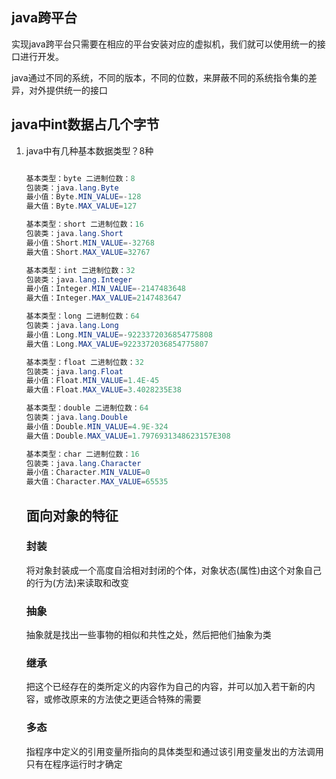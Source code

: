 ## java跨平台

实现java跨平台只需要在相应的平台安装对应的虚拟机，我们就可以使用统一的接口进行开发。

java通过不同的系统，不同的版本，不同的位数，来屏蔽不同的系统指令集的差异，对外提供统一的接口

## java中int数据占几个字节

1. java中有几种基本数据类型？8种

   ```java
   
   基本类型：byte 二进制位数：8
   包装类：java.lang.Byte
   最小值：Byte.MIN_VALUE=-128
   最大值：Byte.MAX_VALUE=127
   
   基本类型：short 二进制位数：16
   包装类：java.lang.Short
   最小值：Short.MIN_VALUE=-32768
   最大值：Short.MAX_VALUE=32767
   
   基本类型：int 二进制位数：32
   包装类：java.lang.Integer
   最小值：Integer.MIN_VALUE=-2147483648
   最大值：Integer.MAX_VALUE=2147483647
   
   基本类型：long 二进制位数：64
   包装类：java.lang.Long
   最小值：Long.MIN_VALUE=-9223372036854775808
   最大值：Long.MAX_VALUE=9223372036854775807
   
   基本类型：float 二进制位数：32
   包装类：java.lang.Float
   最小值：Float.MIN_VALUE=1.4E-45
   最大值：Float.MAX_VALUE=3.4028235E38
   
   基本类型：double 二进制位数：64
   包装类：java.lang.Double
   最小值：Double.MIN_VALUE=4.9E-324
   最大值：Double.MAX_VALUE=1.7976931348623157E308
   
   基本类型：char 二进制位数：16
   包装类：java.lang.Character
   最小值：Character.MIN_VALUE=0
   最大值：Character.MAX_VALUE=65535
   ```

   ## 面向对象的特征

   ### 封装

   将对象封装成一个高度自洽相对封闭的个体，对象状态(属性)由这个对象自己的行为(方法)来读取和改变

   ### 抽象

   抽象就是找出一些事物的相似和共性之处，然后把他们抽象为类

   ### 继承

   把这个已经存在的类所定义的内容作为自己的内容，并可以加入若干新的内容，或修改原来的方法使之更适合特殊的需要

   ### 多态

   指程序中定义的引用变量所指向的具体类型和通过该引用变量发出的方法调用只有在程序运行时才确定
